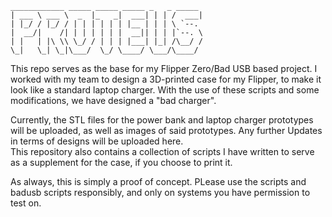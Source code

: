 


```
____________ _____ _____ _____ _   _ _____ 
| ___ \ ___ \  _  |_   _|  ___| | | /  ___|
| |_/ / |_/ / | | | | | | |__ | | | \ `--. 
|  __/|    /| | | | | | |  __|| | | |`--. \
| |   | |\ \\ \_/ / | | | |___| |_| /\__/ /
\_|   \_| \_|\___/  \_/ \____/ \___/\____/                               

```

This repo serves as the base for my Flipper Zero/Bad USB based project. I worked with my team to design a 3D-printed case for my Flipper, to make it look like a standard laptop charger. With the use of these scripts and some modifications, we have designed a "bad charger".

Currently, the STL files for the power bank and laptop charger prototypes will be uploaded, as well as images of said prototypes. Any further Updates in terms of designs will be uploaded here. \
This repository also contains a collection of scripts I have written to serve as a supplement for the case, if you choose to print it. 

As always, this is simply a proof of concept. PLease use the scripts and badusb scripts responsibly, and only on systems you have permission to test on. 


